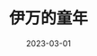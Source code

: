 ---
title: '伊万的童年'
date: '2023-03-01'
price: '20.0'
theaters: ['北京大学百周年纪念讲堂']
seat: ['8-2  1F']
remark: ['原声影片・中文字幕']
---